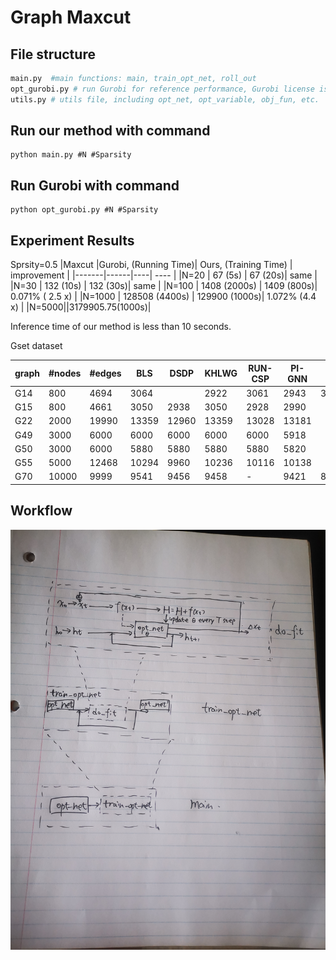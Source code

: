 # Graph Maxcut
## File structure
```python
main.py  #main functions: main, train_opt_net, roll_out
opt_gurobi.py # run Gurobi for reference performance, Gurobi license is required
utils.py # utils file, including opt_net, opt_variable, obj_fun, etc.
```
## Run our method with command 

```
python main.py #N #Sparsity
```

## Run Gurobi with command 

```
python opt_gurobi.py #N #Sparsity
```


## Experiment Results

Sprsity=0.5
|Maxcut |Gurobi, (Running Time)| Ours, (Training Time) | improvement |
|-------|------|----| ---- |
|N=20   | 67 (5s)  | 67 (20s)| same |
|N=30   | 132 (10s)  | 132 (30s)| same |
|N=100   | 1408 (2000s)  | 1409 (800s)| 0.071\% ( 2.5 x) |
|N=1000   |  128508 (4400s)  |  129900 (1000s)| 1.072\% (4.4 x) |
|N=5000||3179905.75(1000s)|

Inference time of our method is less than 10 seconds.


Gset dataset

| graph | #nodes| #edges |  BLS | DSDP | KHLWG | RUN-CSP | PI-GNN | Ours | relative error $\epsilon$ |
|---|----------|-------|-----|-----|--------|----------|------|----|---------------------------|
|G14 | 800 | 4694 | 3064| | 2922 | 3061 | 2943 | 3026 | 1.24 \%|
|G15 | 800 | 4661 |  $3050$ | 2938 | $3050$ | 2928 | 2990 | | $\%$ |
|G22 | 2000 | 19990 |  $13359$ | 12960 | $13359$ | 13028 | 13181 ||  \% |
|G49 | 3000 | 6000 |  $6000$ | $6000$ | $6000$ | $6000$ | 5918 ||  \% |
|G50 | 3000 | 6000 |  $5880$ | $5880$ | $5880$ | $5880$ | 5820 ||  \% |
|G55 | 5000 | 12468 |  $10294$ | 9960 | 10236 | 10116 | 10138 ||   \% |
|G70 | 10000 | 9999 |  $9541$ | 9456 | 9458 | - | 9421 |8917.02 | 6.54 \% |



## Workflow
 ![pipeline](pipeline.jpg)
